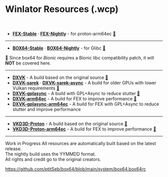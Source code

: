 # **Winlator Resources (.wcp)**<br><br>

+ [**FEX-Stable**](https://github.com/Arihany/Winlator-Resources/releases/tag/FEX-STABLE) · [**FEX-Nightly**](https://github.com/Arihany/Winlator-Resources/releases/tag/FEX-NIGHTLY) - for proton-arm64ec [🔗](https://github.com/FEX-Emu/FEX)

---

+ [**BOX64-Stable**](https://github.com/Arihany/Winlator-Resources/releases/tag/BOX64-STABLE) · [**BOX64-Nightly**](https://github.com/Arihany/Winlator-Resources/releases/tag/BOX64-NIGHTLY) - for Glibc [🔗](https://github.com/ptitSeb/box64)<br>

📌 Since box64 for *Bionic* requires a Bionic libc compatibility patch, it will **NOT** be covered here.

---

+ [**DXVK**](https://github.com/Arihany/Winlator-Resources/releases/tag/DXVK) - A build based on the original source [🔗](https://github.com/doitsujin/dxvk) 
+ [**DXVK-sarek**](https://github.com/Arihany/Winlator-Resources/releases/tag/DXVK-SAREK) · [**DXVK-sarek-async**](https://github.com/Arihany/Winlator-Resources/releases/tag/DXVK-SAREK-ASYNC) - A build for older GPUs with lower Vulkan requirements [🔗](https://github.com/pythonlover02/DXVK-Sarek) 
+ [**DXVK-gplasync**](https://github.com/Arihany/Winlator-Resources/releases/tag/DXVK-GPLASYNC) - A build with GPL+Async to reduce stutter [🔗](https://gitlab.com/Ph42oN/dxvk-gplasync) 
+ [**DXVK-arm64ec**](https://github.com/Arihany/Winlator-Resources/releases/tag/DXVK-ARM64EC) - A build for FEX to improve performance [🔗](https://wiki.fex-emu.com/index.php/Development:ARM64EC) 
+ [**DXVK-gplasync-arm64ec**](https://github.com/Arihany/Winlator-Resources/releases/tag/DXVK-GPLASYNC-ARM64EC) - A build for FEX with GPL+Async to reduce stutter and improve performance

---

+ [**VKD3D-Proton**](https://github.com/Arihany/Winlator-Resources/releases/tag/VKD3D-PROTON) - A build based on the original source [🔗](https://github.com/HansKristian-Work/vkd3d-proton)
+ [**VKD3D-Proton-arm64ec**](https://github.com/Arihany/Winlator-Resources/releases/tag/VKD3D-PROTON-ARM64EC) - A build for FEX to improve performance [🔗](https://wiki.fex-emu.com/index.php/Development:ARM64EC) 

---

Work in Progress
All resources are automatically built based on the latest release.<br>
The nightly build uses the YYMMDD format.<br>
All rights and credit go to the original creators.


https://github.com/ptitSeb/box64/blob/main/system/box64.box64rc
